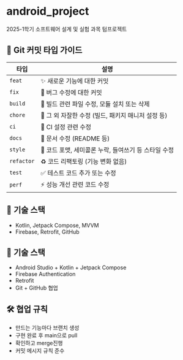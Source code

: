 
# android_project
2025-1학기 소프트웨어 설계 및 실험 과목 텀프로젝트

## 📝 Git 커밋 타입 가이드

| 타입      | 설명 |
|-----------|------|
| `feat`    | ✨ 새로운 기능에 대한 커밋 |
| `fix`     | 🐛 버그 수정에 대한 커밋 |
| `build`   | 🔧 빌드 관련 파일 수정, 모듈 설치 또는 삭제 |
| `chore`   | 🔨 그 외 자잘한 수정 (빌드, 패키지 매니저 설정 등) |
| `ci`      | 🤖 CI 설정 관련 수정 |
| `docs`    | 📝 문서 수정 (README 등) |
| `style`   | 💄 코드 포맷, 세미콜론 누락, 들여쓰기 등 스타일 수정 |
| `refactor`| ♻️  코드 리팩토링 (기능 변화 없음) |
| `test`    | ✅ 테스트 코드 추가 또는 수정 |
| `perf`    | ⚡ 성능 개선 관련 코드 수정 |


## 🧱 기술 스택
- Kotlin, Jetpack Compose, MVVM
- Firebase, Retrofit, GitHub

## 🧱 기술 스택

- Android Studio + Kotlin + Jetpack Compose
- Firebase Authentication
- Retrofit
- Git + GitHub 협업

## 🛠 협업 규칙

- 만드는 기능마다 브랜치 생성
- 구현 완료 후 main으로 pull
- 확인하고 merge진행
- 커밋 메시지 규칙 준수

